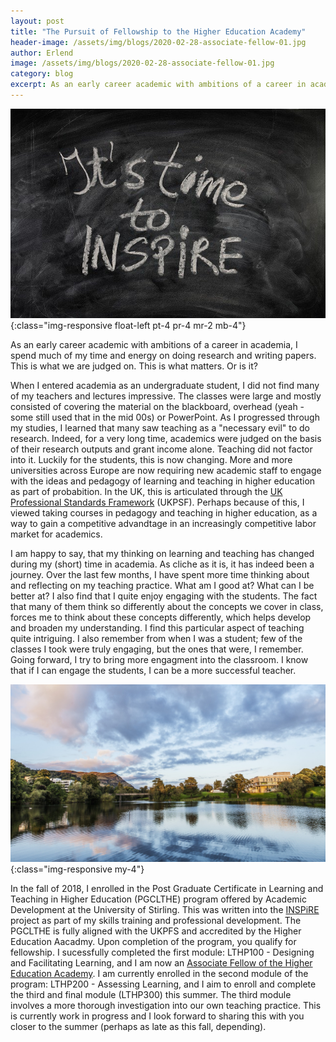 ```yaml
---
layout: post
title: "The Pursuit of Fellowship to the Higher Education Academy"
header-image: /assets/img/blogs/2020-02-28-associate-fellow-01.jpg
author: Erlend
image: /assets/img/blogs/2020-02-28-associate-fellow-01.jpg
category: blog
excerpt: As an early career academic with ambitions of a career in academia, I am spending much of my time and energy on doing research and writing papers. This is what we are judged on. This is what matters. Or is it?
---
```


![Blackboard with text](/assets/img/blogs/2020-02-28-associate-fellow-03.jpg){:class="img-responsive float-left pt-4 pr-4 mr-2 mb-4"}

As an early career academic with ambitions of a career in academia, I spend much of my time and energy on doing research and writing papers. This is what we are judged on. This is what matters. Or is it?

When I entered academia as an undergraduate student, I did not find many of my teachers and lectures impressive. The classes were large and mostly consisted of covering the material on the blackboard, overhead (yeah - some still used that in the mid 00s) or PowerPoint. As I progressed through my studies, I learned that many saw teaching as a "necessary evil" to do research. Indeed, for a very long time, academics were judged on the basis of their research outputs and grant income alone. Teaching did not factor into it. Luckily for the students, this is now changing. More and more universities across Europe are now requiring new academic staff to engage with the ideas and pedagogy of learning and teaching in higher education as part of probabition. In the UK, this is articulated through the [UK Professional Standards Framework](https://www.advance-he.ac.uk/guidance/teaching-and-learning/ukpsf) (UKPSF). Perhaps because of this, I viewed taking courses in pedagogy and teaching in higher education, as a way to gain a competitive advandtage in an increasingly competitive labor market for academics.

I am happy to say, that my thinking on learning and teaching has changed during my (short) time in academia. As cliche as it is, it has indeed been a journey. Over the last few months, I have spent more time thinking about and reflecting on my teaching practice. What am I good at? What can I be better at? I also find that I quite enjoy engaging with the students. The fact that many of them think so differently about the concepts we cover in class, forces me to think about these concepts differently, which helps develop and broaden my understanding. I find this particular aspect of teaching quite intriguing. I also remember from when I was a student; few of the classes I took were truly engaging, but the ones that were, I remember. Going forward, I try to bring more engagment into the classroom. I know that if I can engage the students, I can be a more successful teacher.

![University of Stirling Campus](/assets/img/blogs/2020-02-28-associate-fellow-02.jpg){:class="img-responsive my-4"}

In the fall of 2018, I enrolled in the Post Graduate Certificate in Learning and Teaching in Higher Education (PGCLTHE) program offered by Academic Development at the University of Stirling. This was written into the [INSPiRE](https://inspire-project.info) project as part of my skills training and professional development. The PGCLTHE is fully aligned with the UKPFS and accredited by the Higher Education Aacadmy. Upon completion of the program, you qualify for fellowship. I sucessfully completed the first module: LTHP100 - Designing and Facilitating Learning, and I am now an [Associate Fellow of the Higher Education Academy](https://www.advance-he.ac.uk/fellowship/associate-fellowship). I am currently enrolled in the second module of the program: LTHP200 - Assessing Learning, and I aim to enroll and complete the third and final module (LTHP300) this summer. The third module involves a more thorough investigation into our own teaching practice. This is currently work in progress and I look forward to sharing this with you closer to the summer (perhaps as late as this fall, depending).
